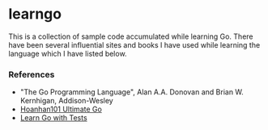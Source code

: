 # learngo
This is a collection of sample code accumulated while learning Go. There
have been several influential sites and books I have used while learning the
language which I have listed below.

### References
* "The Go Programming Language", Alan A.A. Donovan and Brian W. Kernhigan, Addison-Wesley
* [Hoanhan101 Ultimate Go](https://github.com/hoanhan101/ultimate-go)
* [Learn Go with Tests](https://github.com/quii/learn-go-with-tests)
